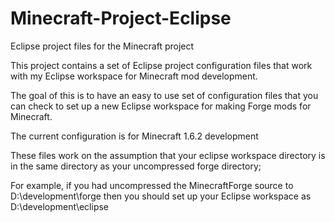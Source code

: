 Minecraft-Project-Eclipse
=========================

Eclipse project files for the Minecraft project

This project contains a set of Eclipse project configuration files that work with my Eclipse workspace for Minecraft mod development.

The goal of this is to have an easy to use set of configuration files that you can check to set up a new Eclipse workspace for making Forge mods for Minecraft.

The current configuration is for Minecraft 1.6.2 development

These files work on the assumption that your eclipse workspace directory is in the same directory as your uncompressed forge directory;

For example, if you had uncompressed the MinecraftForge source to D:\development\forge then you should set up your Eclipse workspace as D:\development\eclipse
